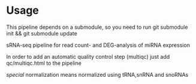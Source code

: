 # Usage

This pipeline depends on a submodule, so you need to run
git submodule init && git submodule update

sRNA-seq pipeline for read count- and DEG-analysis of miRNA expression

In order to add an automatic quality control step (multiqc) just add qc/multiqc.html to the pipeline

*special* normalization means normalized using tRNA,snRNA and snoRNAs
